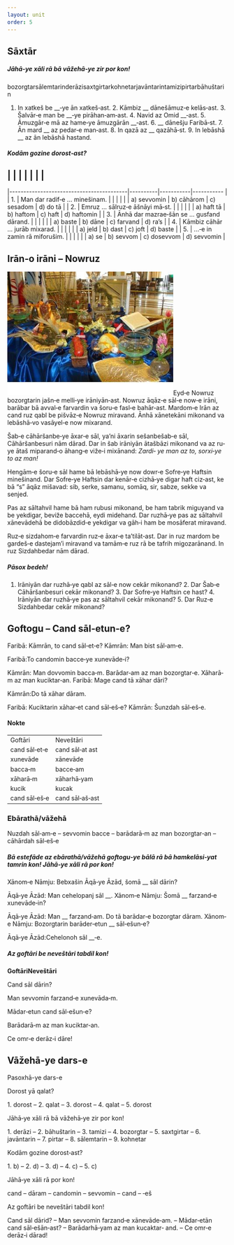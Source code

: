 ```yaml
---
layout: unit
order: 5
---
```



## Sāxtār






##### Jāhā‐ye xāli rā bā vāžehā‐ye zir por kon!

bozorgtarsālemtarinderāzisaxtgirtarkohnetarjavāntarintamizipirtarbāhuštarin

1.  In xatkeš be \_\_‐ye ān xatkeš‐ast. 2.  Kāmbiz \_\_ dānešāmuz‐e kelās‐ast. 3.  Šalvār‐e man be \_\_‐ye pirāhan‐am‐ast. 4.  Navid az Omid \_\_‐ast. 5.  Āmuzgār‐e mā az hame‐ye āmuzgārān \_\_‐ast. 6.  \_\_ dānešju Faribā‐st. 7.  Ān mard \_\_ az pedar‐e man‐ast. 8.  In qazā az \_\_ qazāhā‐st. 9.  In lebāshā \_\_ az ān lebāshā hastand.

##### Kodām gozine dorost‐ast?

|     |                                            |            |             |             |
|
---

|------------------------------------------|----------|-----------|----------- |
| 1\. | Man dar radif‐e ... minešinam.             |            |             |             |
|     | a) sevvomin                                | b) cāhārom | c) sesadom  | d) do tā    |
| 2\. | Emruz ... sālruz‐e āšnāyi mā‐st.           |            |             |             |
|     | a) haft tā                                 | b) haftom  | c) haft     | d) haftomin |
| 3\. | Ānhā dar mazrae‐šān se ... gusfand dārand. |            |             |             |
|     | a) baste                                   | b) dāne    | c) farvand  | d) ra’s     |
| 4\. | Kāmbiz cāhār ... jurāb mixarad.            |            |             |             |
|     | a) jeld                                    | b) dast    | c) joft     | d) baste    |
| 5\. | ...‐e in zamin rā miforušim.               |            |             |             |
|     | a) se                                      | b) sevvom  | c) dosevvom | d) sevvomin |

## Irān‐o irāni – Nowruz

![   Tasvir·e 2: Sofre‐ye Haftsin](Pictures/100000000000017C0000011B80CA54A7CCAF4F41.jpg)Eyd‐e Nowruz bozorgtarin jašn‐e melli‐ye irāniyān‐ast. Nowruz āqāz‐e sāl‐e now‐e irāni, barābar bā avval‐e farvardin va šoru‐e fasl‐e bahār‐ast. Mardom‐e Irān az cand ruz qabl be pišvāz‐e Nowruz miravand. Ānhā xānetekāni mikonand va lebāshā‐vo vasāyel‐e now mixarand.

Šab‐e cāhāršanbe‐ye āxar‐e sāl, ya’ni āxarin sešanbešab‐e sāl, Cāhāršanbesuri nām dārad. Dar in šab irāniyān ātašbāzi mikonand va az ru‐ye ātaš miparand‐o āhang‐e viže‐i mixānand: *Zardi‐* *ye man az to, sorxi‐ye to az man!*

Hengām‐e šoru‐e sāl hame bā lebāshā‐ye now dowr‐e Sofre‐ye Haftsin minešinand. Dar Sofre‐ye Haftsin dar kenār‐e cizhā‐ye digar haft ciz‐ast, ke bā “s” āqāz mišavad: sib, serke, samanu, somāq, sir, sabze, sekke va senjed.

Pas az sāltahvil hame bā ham rubusi mikonand, be ham tabrik miguyand va be yekdigar, beviže baccehā, eydi midehand. Dar ruzhā‐ye pas az sāltahvil xānevādehā be didobāzdid‐e yekdigar va gāh‐i ham be mosāferat miravand.

Ruz‐e sizdahom‐e farvardin ruz‐e āxar‐e ta’tilāt‐ast. Dar in ruz mardom be gardeš‐e dastejam’i miravand va tamām‐e ruz rā be tafrih migozarānand. In ruz Sizdahbedar nām dārad.

##### Pāsox bedeh!

1.  Irāniyān dar ruzhā‐ye qabl az sāl‐e now cekār mikonand? 2.  Dar Šab‐e Cāhāršanbesuri cekār mikonand? 3.  Dar Sofre‐ye Haftsin ce hast? 4.  Irāniyān dar ruzhā‐ye pas az sāltahvil cekār mikonand? 5.  Dar Ruz‐e Sizdahbedar cekār mikonand?

## Goftogu – Cand sāl‐etun‐e?

Faribā: Kāmrān, to cand sāl‐et‐e? Kāmrān: Man bist sāl‐am‐e.

Faribā:To candomin bacce‐ye xunevāde‐i?

Kāmrān: Man dovvomin bacca‐m. Barādar‐am az man bozorgtar‐e. Xāharā‐m az man kuciktar‐an. Faribā: Mage cand tā xāhar dāri?

Kāmrān:Do tā xāhar dāram.

Faribā: Kuciktarin xāhar‐et cand sāl‐eš‐e? Kāmrān: Šunzdah sāl‐eš‐e.

#### Nokte

|               |                 |
|-------------|--------------- |
| Goftāri       | Neveštāri       |
| cand sāl‐et‐e | cand sāl‐at ast |
| xunevāde      | xānevāde        |
| bacca‐m       | bacce‐am        |
| xāharā‐m      | xāharhā‐yam     |
| kucik         | kucak           |
| cand sāl‐eš‐e | cand sāl‐aš‐ast |

### Ebārathā/vāžehā

Nuzdah sāl‐am‐e – sevvomin bacce – barādarā‐m az man bozorgtar‐an – cāhārdah sāl‐eš‐e

##### Bā estefāde az ebārathā/vāžehā goftogu‐ye bālā rā bā hamkelāsi‐yat tamrin kon! Jāhā‐ye xāli rā por kon!

Xānom‐e Nāmju: Bebxašin Āqā‐ye Āzād, šomā \_\_ sāl dārin?

Āqā‐ye Āzād: Man cehelopanj sāl \_\_. Xānom‐e Nāmju: Šomā \_\_ farzand‐e xunevāde‐in?

Āqā‐ye Āzād: Man \_\_ farzand‐am. Do tā barādar‐e bozorgtar dāram. Xānom‐e Nāmju: Bozorgtarin barāder‐etun \_\_ sāl‐ešun‐e?

Āqā‐ye Āzād:Cehelonoh sāl \_\_‐e.

##### Az goftāri be neveštāri tabdil kon!

**GoftāriNeveštāri**

Cand sāl dārin?

Man sevvomin farzand‐e xunevāda‐m.

Mādar‐etun cand sāl‐ešun‐e?

Barādarā‐m az man kuciktar‐an.

Ce omr‐e derāz‐i dāre!

## Vāžehā-ye dars-e 

Pasoxhā-ye dars-e 

Dorost yā qalat?

1\. dorost – 2. qalat – 3. dorost – 4. qalat – 5. dorost

Jāhā‐ye xāli rā bā vāžehā‐ye zir por kon!

1\. derāzi – 2. bāhuštarin – 3. tamizi – 4. bozorgtar – 5. saxtgirtar – 6. javāntarin – 7. pirtar – 8. sālemtarin – 9. kohnetar

Kodām gozine dorost‐ast?

1\. b) – 2. d) – 3. d) – 4. c) – 5. c)

Jāhā‐ye xāli rā por kon!

cand – dāram – candomin – sevvomin – cand – ‐eš

Az goftāri be neveštāri tabdil kon!

Cand sāl dārid? – Man sevvomin farzand‐e xānevāde‐am. – Mādar‐etān cand sāl‐ešān‐ast? – Barādarhā‐yam az man kucaktar‐ and. – Ce omr‐e derāz‐i dārad!

